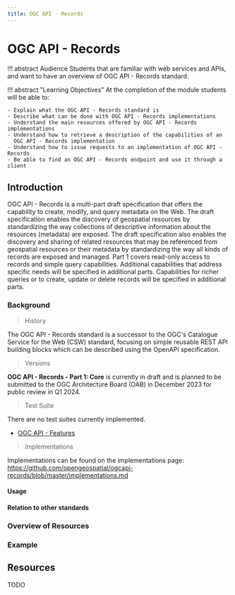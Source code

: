 ```yaml
---
title: OGC API - Records
---
```


# OGC API - Records

!!! abstract Audience
    Students that are familiar with web services and APIs, and want to have
    an overview of OGC API - Records standard.

!!! abstract "Learning Objectives"
    At the completion of the module students will be able to:

    - Explain what the OGC API - Records standard is
    - Describe what can be done with OGC API - Records implementations
    - Understand the main resources offered by OGC API - Records implementations
    - Understand how to retrieve a description of the capabilities of an
      OGC API - Records implementation
    - Understand how to issue requests to an implementation of OGC API - Records
    - Be able to find an OGC API - Records endpoint and use it through a client

## Introduction

OGC API - Records is a multi-part draft specification that offers the capability to
create, modify, and query metadata on the Web. The draft specification enables the
discovery of geospatial resources by standardizing the way collections of descriptive
information about the resources (metadata) are exposed.  The draft specification also
enables the discovery and sharing of related resources that may be referenced from
geospatial resources or their metadata by standardizing the way all kinds of records
are exposed and managed.  Part 1 covers read-only access to records and simple query
capabilities.  Additional capabilities that address specific needs will be specified
in additional parts. Capabilities for richer queries or to create, update or delete
records will be specified in additional parts.


### Background

> History

  The OGC API - Records standard is a successor to the OGC's Catalogue Service
  for the Web (CSW) standard, focusing on simple reusable REST API
  building blocks which can be described using the OpenAPI
  specification.

> Versions

  **OGC API - Records - Part 1: Core** is currently in draft and is planned to be
  submitted to the OGC Architecture Board (OAB) in December 2023 for public review
  in Q1 2024.

> Test Suite

  There are no test suites currently implemented.

  *   [OGC API - Features](https://github.com/opengeospatial/ets-ogcapi-features10)

>  Implementations

  Implementations can be found on the implementations page: <https://github.com/opengeospatial/ogcapi-records/blob/master/implementations.md>


#### Usage

#### Relation to other standards

### Overview of Resources

### Example

## Resources
TODO
